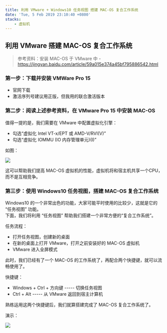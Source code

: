 ```yaml
---
title: 利用 VMware + Windows10 任务视图 搭建 MAC-OS 复合工作系统
date: 'Tue, 5 Feb 2019 23:10:40 +0800'
stacks:
    - 虚拟机
---
```


## 利用 VMware 搭建 MAC-OS 复合工作系统
> 参考资料：安装 MAC-OS 于 VMware 中 - https://jingyan.baidu.com/article/59a015e374a45bf795886542.html
### 第一步：下载并安装 VMWare Pro 15
- 官网下载
- 激活序列号建议用正版，但我用的联合激活版本

### 第二步：阅读上述参考资料，在 VMware Pro 15 中安装 MAC-OS
值得一提的是，我们需要在 VMware 中配置虚拟化引擎：
- 勾选“虚拟化 Intel VT-x/EPT 或 AMD-V/RVI(V)”
- 勾选“虚拟化 IOMMU (IO 内存管理单元)(I)”

如图：

![](http://lc-7085gfy8.cn-n1.lcfile.com/477f38952e90e25ea4e1.png)

这可以帮助我们提高 MAC-OS 虚拟机的性能，虚拟机将和宿主机共享一个CPU，而不是互相竞争。

### 第三步：使用 Windows10 任务视图，搭建 MAC-OS 复合工作系统
Windows10 的一个非常出色的功能，大家可能平时使用的比较少，这就是它的 “任务视图” 功能。  
下面，我们将利用 “任务视图” 帮助我们搭建一个非常方便的“复合工作系统”。  

任务流程：
- 打开任务视图，创建新的桌面
- 在新的桌面上打开 VMware，打开之前安装好的 MAC-OS 虚拟机
- VMware 进入全屏模式

此时，我们已经有了一个 MAC-OS 的工作系统了，再配合两个快捷键，就可以流畅使用了。

快捷键：
- Windows + Ctrl + 方向键 ----- 切换任务视图
- Ctrl + Alt ----- 从 VMware 返回到宿主计算机

熟练运用这两个快捷键后，我们就算搭建完成了 MAC-OS 复合工作系统了。

演示：

![](http://lc-7085gfy8.cn-n1.lcfile.com/83a40405ebf386fd58fa.gif)




